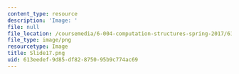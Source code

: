 ```yaml
---
content_type: resource
description: 'Image: '
file: null
file_location: /coursemedia/6-004-computation-structures-spring-2017/613eedef9d85df82875095b9c774ac69_Slide17.png
file_type: image/png
resourcetype: Image
title: Slide17.png
uid: 613eedef-9d85-df82-8750-95b9c774ac69
---
```

